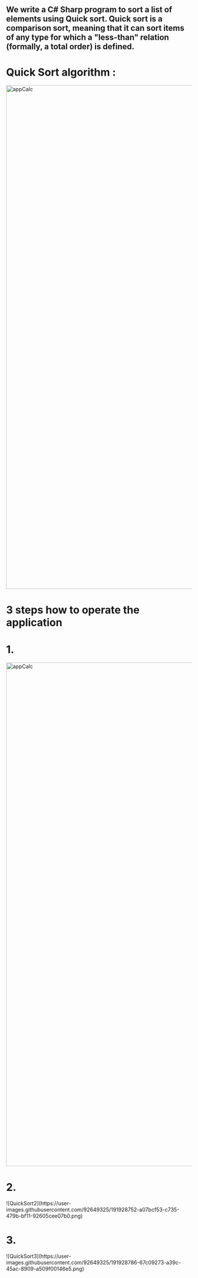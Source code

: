 <h2>We write a C# Sharp program to sort a list of elements using Quick sort.
Quick sort is a comparison sort, meaning that it can sort items of any type for which a "less-than" relation (formally, a total order) is defined.</h2>

<h1>  Quick Sort algorithm :  </h1>
<img width="1362" alt="appCalc" src="https://user-images.githubusercontent.com/92649325/191928381-3bfc6cb8-b115-49b6-b37f-4c57b3a7c190.png">

<h1>  3 steps how to operate the application  </h1>
<h1> 1. </h1>
<img width="1362" alt="appCalc" src="[https://user-images.githubusercontent.com/92649325/191928381-3bfc6cb8-b115-49b6-b37f-4c57b3a7c190.png](https://user-images.githubusercontent.com/92649325/191928643-d7a05ea3-0291-461f-b22b-5a0b3de11e6e.png)">

<h1> 2. </h1>
![QuickSort2](https://user-images.githubusercontent.com/92649325/191928752-a07bcf53-c735-479b-bf11-92605cee07b0.png)

<h1> 3. </h1>
![QuickSort3](https://user-images.githubusercontent.com/92649325/191928786-67c09273-a39c-45ac-8909-a509f00146e5.png)
